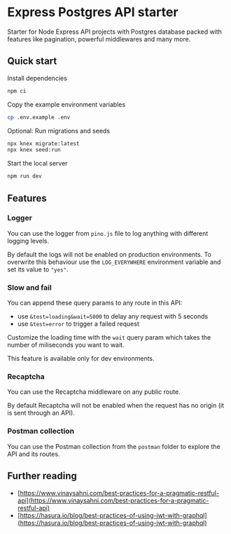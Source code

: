 # Express Postgres API starter

Starter for Node Express API projects with Postgres database packed with features like
pagination, powerful middlewares and many more.

## Quick start

Install dependencies

```bash
npm ci
```

Copy the example environment variables

```bash
cp .env.example .env
```

Optional: Run migrations and seeds

```bash
npx knex migrate:latest
npx knex seed:run
```

Start the local server

```bash
npm run dev
```

## Features

### Logger

You can use the logger from `pino.js` file to log anything with different logging levels.

By default the logs will not be enabled on production environments.
To overwrite this behaviour use the `LOG_EVERYWHERE` environment variable and set its value to `"yes"`.

### Slow and fail

You can append these query params to any route in this API:

- use `&test=loading&wait=5000` to delay any request with 5 seconds
- use `&test=error` to trigger a failed request

Customize the loading time with the `wait` query param which takes the number of miliseconds you want to wait.

This feature is available only for dev environments.

### Recaptcha

You can use the Recaptcha middleware on any public route.

By default Recaptcha will not be enabled when the request has no origin (it is sent through an API).

### Postman collection

You can use the Postman collection from the `postman` folder to explore the API and its routes.

## Further reading

- [https://www.vinaysahni.com/best-practices-for-a-pragmatic-restful-api](https://www.vinaysahni.com/best-practices-for-a-pragmatic-restful-api)
- [https://hasura.io/blog/best-practices-of-using-jwt-with-graphql](https://hasura.io/blog/best-practices-of-using-jwt-with-graphql)
